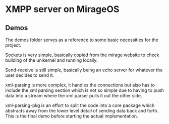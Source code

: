 # XMPP server on MirageOS

## Demos

The demos folder serves as a reference to some basic necessities for the project.

Sockets is very simple, basically copied from the mirage website to check building of the unikernel and running locally.

Send-receive is still simple, basically being an echo server for whatever the user decides to send it.

xml-parsing is more complex, it handles the connections but also has to include the xml parsing section which is not so simple due to having to push data into a stream where the xml parser pulls it out the other side.

xml-parsing-pkg is an effort to split the code into a core package which abstracts away from the lower level detail of sending data back and forth. This is the final demo before starting the actual implementation.
